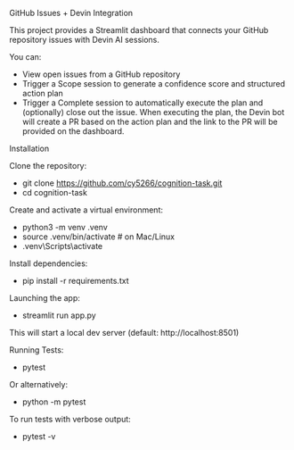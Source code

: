 GitHub Issues + Devin Integration

This project provides a Streamlit dashboard that connects your GitHub repository issues with Devin AI sessions.

You can:
- View open issues from a GitHub repository
- Trigger a Scope session to generate a confidence score and structured action plan
- Trigger a Complete session to automatically execute the plan and (optionally) close out the issue. When executing the plan, the Devin bot will create a PR based on the action plan and the link to the PR will be provided on the dashboard.

Installation

Clone the repository:
- git clone https://github.com/cy5266/cognition-task.git
- cd cognition-task

Create and activate a virtual environment:
- python3 -m venv .venv
- source .venv/bin/activate   # on Mac/Linux
- .venv\Scripts\activate

Install dependencies:

- pip install -r requirements.txt


Launching the app:
- streamlit run app.py

This will start a local dev server (default: http://localhost:8501)

Running Tests:
- pytest

Or alternatively:
- python -m pytest

To run tests with verbose output:
- pytest -v
